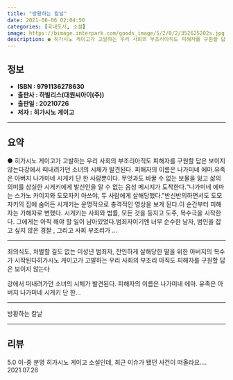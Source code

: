 ```yaml
---
title: "방황하는 칼날"
date: 2021-08-06 02:04:50
categories: [국내도서, 소설]
image: https://bimage.interpark.com/goods_image/5/2/0/2/352625202s.jpg
description: ● 히가시노 게이고가 고발하는 우리 사회의 부조리아직도 피해자를 구원할 답은 보이지 않는다강에서 떠내려가던 소녀의 시체가 발견된다. 피해자의 이름은 나가미네 에마.유족은 아버지 나가미네 시게키 단 한 사람뿐이다. 무엇과도 바꿀 수 없는 보물을 잃고 삶의 의미를 상실한 시게키에게 발신인
---
```


## **정보**

- **ISBN : 9791136278630**
- **출판사 : 하빌리스(대원씨아이(주))**
- **출판일 : 20210726**
- **저자 : 히가시노 게이고**

------



## **요약**

●  히가시노 게이고가 고발하는 우리 사회의 부조리아직도 피해자를 구원할 답은 보이지 않는다강에서 떠내려가던 소녀의 시체가 발견된다. 피해자의 이름은 나가미네 에마.유족은 아버지 나가미네 시게키 단 한 사람뿐이다. 무엇과도 바꿀 수 없는 보물을 잃고 삶의 의미를 상실한 시게키에게 발신인을 알 수 없는 음성 메시지가 도착한다.“나가미네 에마는 스가노 카이지와 도모자키 아쓰야, 두 사람에게 살해당했다.”반신반의하면서도 도모자키의 집에 숨어든 시게키는 운명적으로 충격적인 영상을 보게 된다.이 순간부터 피해자는 가해자로 변했다. 시게키는 사회와 법률, 모든 것을 등지고 도주, 복수극을 시작한다. 그에게는 아직 해야 할 일이 남아있었다.범죄자이기엔 너무 순수한 남자, 범인을 잡고 싶지 않은 경찰 , 그리고 사회 부조리가 ...

------

죄의식도, 처벌할 길도 없는 미성년 범죄자,
잔인하게 살해당한 딸을 위한 아버지의 복수가 시작된다히가시노 게이고가 고발하는 우리 사회의 부조리
아직도 피해자를 구원할 답은 보이지 않는다

강에서 떠내려가던 소녀의 시체가 발견된다. 피해자의 이름은 나가미네 에마.
유족은 아버지 나가미네 시게키 단 한... 

------


방황하는 칼날 

------


## **리뷰** 

5.0 이-종 분명 히가시노 게이고 소설인데, 최근 이슈가 됐던 사건이 떠올라요.... 2021.07.28 <br/>